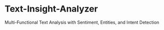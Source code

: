 # Text-Insight-Analyzer
Multi-Functional Text Analysis with Sentiment, Entities, and Intent Detection
